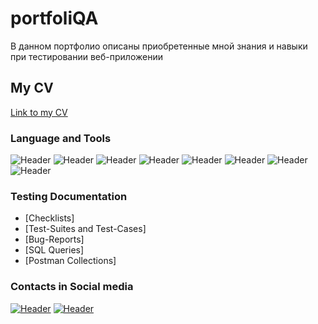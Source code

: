 # portfoliQA
В данном портфолио описаны приобретенные мной знания и навыки при тестировании веб-приложении
## My CV
[Link to my CV](https://docs.google.com/document/d/1s4TZG8Le30kXJ89Cs0N4jmpWWAXYHrYLck_pL6X4tfY/edit?usp=sharing)

### Language and Tools
![Header](https://img.shields.io/badge/Jira-090909?style=for-the-badge&logo=jira&logoColor=136be1)
![Header](https://img.shields.io/badge/Postman-090909?style=for-the-badge&logo=postman&logoColor=f76935)
![Header](https://img.shields.io/badge/Swagger-090909?style=for-the-badge&logo=swagger&logoColor=7ede2b)
![Header](https://img.shields.io/badge/Github-090909?style=for-the-badge&logo=github&logoColor=8cc4d7)
![Header](https://img.shields.io/badge/Figma-090909?style=for-the-badge&logo=figma&logoColor=7d5fa6)
![Header](https://img.shields.io/badge/MySQL-090909?style=for-the-badge&logo=mysql&logoColor=00618a)
![Header](https://img.shields.io/badge/DevTools-090909?style=for-the-badge&logo=googlechrome&logoColor=2674f2)
![Header](https://img.shields.io/badge/TestRail-090909?style=for-the-badge&logo=&logoColor=71b556)

### Testing Documentation
- [Checklists]
- [Test-Suites and Test-Cases]
- [Bug-Reports]
- [SQL Queries]
- [Postman Collections]

### Contacts in Social media

[![Header](https://img.shields.io/badge/Telegram-090909?style=for-the-badge&logo=telegram&logoColor=31a5db)]()
[![Header](https://img.shields.io/badge/Linkedin-090909?style=for-the-badge&logo=linkedin&logoColor=0073b1)]()
